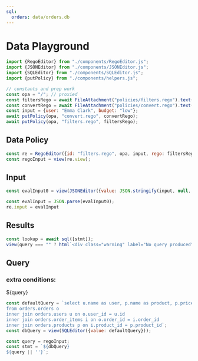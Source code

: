 ```yaml
---
sql:
  orders: data/orders.db
---
```

# Data Playground

```js
import {RegoEditor} from "./components/RegoEditor.js";
import {JSONEditor} from "./components/JSONEditor.js";
import {SQLEditor} from "./components/SQLEditor.js";
import {putPolicy} from "./components/helpers.js";

// constants and prep work
const opa = "/"; // proxied
const filtersRego = await FileAttachment("policies/filters.rego").text();
const convertRego = await FileAttachment("policies/convert.rego").text();
const input = {user: "Emma Clark", budget: "low"};
await putPolicy(opa, "convert.rego", convertRego);
await putPolicy(opa, "filters.rego", filtersRego);
```


<div class="grid grid-cols-3">
<div class="card grid-colspan-2">
<h2>Data Policy</h2>

```js
const re = RegoEditor({id: "filters.rego", opa, input, rego: filtersRego});
const regoInput = view(re.view);
```
</div>
<div class="card">
<h2>Input</h2>

```js
const evalInput0 = view(JSONEditor({value: JSON.stringify(input, null, 2)}));
```

```js
const evalInput = JSON.parse(evalInput0);
re.input = evalInput
```
</div>
</div>

<div class="card">
<h2>Results</h2>

```js
const lookup = await sql([stmt]);
view(query === "" ? html`<div class="warning" label="No query produced">Check errors in editor</div>` : Inputs.table(lookup, {select: false}));
```
</div>

<div class="card">
<h2>Query</h2>
<h3>extra conditions:</h3>
${query}

```js
const defaultQuery = `select u.name as user, p.name as product, p.price::FLOAT as price
from orders.orders o
inner join orders.users u on o.user_id = u.id
inner join orders.order_items i on o.order_id = i.order_id
inner join orders.products p on i.product_id = p.product_id`;
const dbQuery = view(SQLEditor({value: defaultQuery}));
````

```js
const query = regoInput;
const stmt = `${dbQuery}
${query || ''}`;
```
</div>
